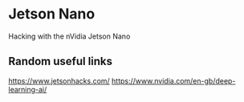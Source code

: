 # Jetson Nano
Hacking with the nVidia Jetson Nano

## Random useful links
https://www.jetsonhacks.com/
https://www.nvidia.com/en-gb/deep-learning-ai/
